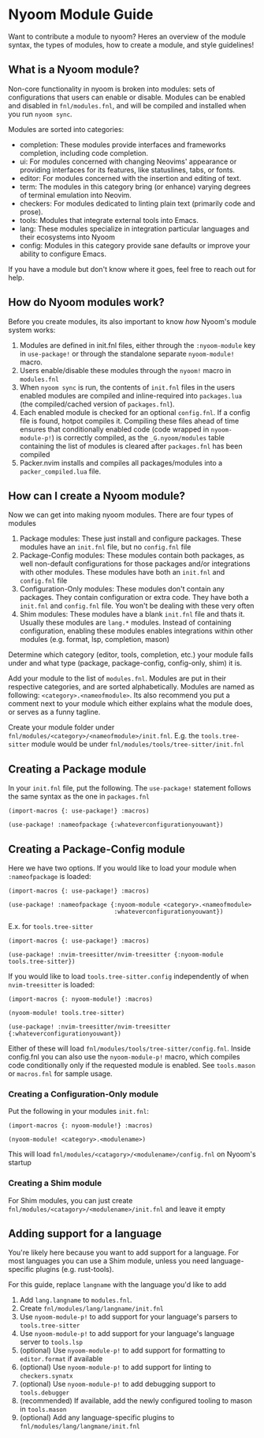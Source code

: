 # Nyoom Module Guide

Want to contribute a module to nyoom? Heres an overview of the module syntax, the types of modules, how to create a module, and style guidelines!

## What is a Nyoom module?

Non-core functionality in nyoom is broken into modules: sets of configurations that users can enable or disable. Modules can be enabled and disabled in `fnl/modules.fnl`, and will be compiled and installed when you run `nyoom sync`. 

Modules are sorted into categories:
- completion: These modules provide interfaces and frameworks completion, including code completion.
- ui: For modules concerned with changing Neovims' appearance or providing interfaces for its features, like statuslines, tabs, or fonts.
- editor: For modules concerned with the insertion and editing of text.
- term: The modules in this category bring (or enhance) varying degrees of terminal emulation into Neovim.
- checkers: For modules dedicated to linting plain text (primarily code and prose).
- tools: Modules that integrate external tools into Emacs.
- lang: These modules specialize in integration particular languages and their ecosystems into Nyoom
- config: Modules in this category provide sane defaults or improve your ability to configure Emacs.

If you have a module but don't know where it goes, feel free to reach out for help.

## How do Nyoom modules work?

Before you create modules, its also important to know *how* Nyoom's module system works:
1. Modules are defined in init.fnl files, either through the `:nyoom-module` key in `use-package!` or through the standalone separate `nyoom-module!` macro.
2. Users enable/disable these modules through the `nyoom!` macro in `modules.fnl`
3. When `nyoom sync` is run, the contents of `init.fnl` files in the users enabled modules are compiled and inline-required into `packages.lua` (the compiled/cached version of `packages.fnl`).
4. Each enabled module is checked for an optional `config.fnl`. If a config file is found, hotpot compiles it. Compiling these files ahead of time ensures that conditionally enabled code (code wrapped in `nyoom-module-p!`) is correctly compiled, as the `_G.nyoom/modules` table containing the list of modules is cleared after `packages.fnl` has been compiled
5. Packer.nvim installs and compiles all packages/modules into a `packer_compiled.lua` file.

## How can I create a Nyoom module?

Now we can get into making nyoom modules. There are four types of modules
1. Package modules: These just install and configure packages. These modules have an `init.fnl` file, but no `config.fnl` file
2. Package-Config modules: These modules contain both packages, as well non-default configurations for those packages and/or integrations with other modules. These modules have both an `init.fnl` and `config.fnl` file
3. Configuration-Only modules: These modules don't contain any packages. They contain configuration or extra code. They have both a `init.fnl` and `config.fnl` file. You won't be dealing with these very often
4. Shim modules: These modules have a blank `init.fnl` file and thats it. Usually these modules are `lang.*` modules. Instead of containing configuration, enabling these modules enables integrations within other modules (e.g. format, lsp, completion, mason)

Determine which category (editor, tools, completion, etc.) your module falls under and what type (package, package-config, config-only, shim) it is.

Add your module to the list of `modules.fnl`. Modules are put in their respective categories, and are sorted alphabetically. Modules are named as following: `<category>.<nameofmodule>`. Its also recommend you put a comment next to your module which either explains what the module does, or serves as a funny tagline.

Create your module folder under `fnl/modules/<category>/<nameofmodule>/init.fnl`. E.g. the `tools.tree-sitter` module would be under `fnl/modules/tools/tree-sitter/init.fnl`

## Creating a Package module

In your `init.fnl` file, put the following. The `use-package!` statement follows the same syntax as the one in `packages.fnl`

```fennel
(import-macros {: use-package!} :macros)

(use-package! :nameofpackage {:whateverconfigurationyouwant})
```

## Creating a Package-Config module

Here we have two options. If you would like to load your module when `:nameofpackage` is loaded:

```fennel
(import-macros {: use-package!} :macros)

(use-package! :nameofpackage {:nyoom-module <category>.<nameofmodule>
                              :whateverconfigurationyouwant})
```

E.x. for `tools.tree-sitter`

```fennel
(import-macros {: use-package!} :macros)

(use-package! :nvim-treesitter/nvim-treesitter {:nyoom-module tools.tree-sitter})
```

If you would like to load `tools.tree-sitter.config` independently of when `nvim-treesitter` is loaded:

```fennel
(import-macros {: nyoom-module!} :macros)

(nyoom-module! tools.tree-sitter)

(use-package! :nvim-treesitter/nvim-treesitter {:whateverconfigurationyouwant})
```

Either of these will load `fnl/modules/tools/tree-sitter/config.fnl`. Inside config.fnl you can also use the `nyoom-module-p!` macro, which compiles code conditionally only if the requested module is enabled. See `tools.mason` or `macros.fnl` for sample usage.

### Creating a Configuration-Only module

Put the following in your modules `init.fnl`:

```fennel
(import-macros {: nyoom-module!} :macros)

(nyoom-module! <category>.<modulename>)
```

This will load `fnl/modules/<catagory>/<modulename>/config.fnl` on Nyoom's startup

### Creating a Shim module

For Shim modules, you can just create `fnl/modules/<catagory>/<modulename>/init.fnl` and leave it empty

## Adding support for a language

You're likely here because you want to add support for a language. For most languages you can use a Shim module, unless you need language-specific plugins (e.g. rust-tools). 

For this guide, replace `langname` with the language you'd like to add

1. Add `lang.langname` to `modules.fnl`.
2. Create `fnl/modules/lang/langname/init.fnl`
3. Use `nyoom-module-p!` to add support for your language's parsers to `tools.tree-sitter`
4. Use `nyoom-module-p!` to add support for your language's language server to `tools.lsp`
5. (optional) Use `nyoom-module-p!` to add support for formatting to `editor.format` if available
6. (optional) Use `nyoom-module-p!` to add support for linting to `checkers.synatx`
7. (optional) Use `nyoom-module-p!` to add debugging support to `tools.debugger`
8. (recommended) If available, add the newly configured tooling to mason in `tools.mason`
9. (optional) Add any language-specific plugins to `fnl/modules/lang/langmane/init.fnl`
